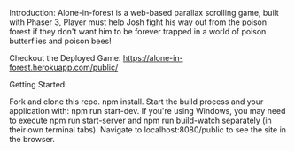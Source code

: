 Introduction:
Alone-in-forest is a web-based parallax scrolling game, built with Phaser 3, Player must help Josh fight his way out from the poison forest if they don't want him to be forever trapped in a world of poison butterflies and poison bees!

Checkout the Deployed Game: https://alone-in-forest.herokuapp.com/public/


Getting Started:

Fork and clone this repo.
npm install.
Start the build process and your application with: npm run start-dev. If you're using Windows, you may need to execute npm run start-server and npm run build-watch separately (in their own terminal tabs).
Navigate to localhost:8080/public to see the site in the browser.
